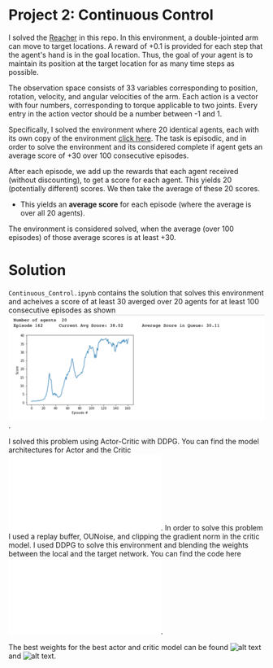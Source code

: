 [//]: # (Image References)

[image1]: https://user-images.githubusercontent.com/10624937/43851024-320ba930-9aff-11e8-8493-ee547c6af349.gif "Trained Agent"
[image2]: https://user-images.githubusercontent.com/10624937/43851646-d899bf20-9b00-11e8-858c-29b5c2c94ccc.png "Crawler"


# Project 2: Continuous Control


I solved the [Reacher](https://github.com/Unity-Technologies/ml-agents/blob/master/docs/Learning-Environment-Examples.md#reacher) in this repo. In this environment, a double-jointed arm can move to target locations. A reward of +0.1 is provided for each step that the agent's hand is in the goal location. Thus, the goal of your agent is to maintain its position at the target location for as many time steps as possible.

The observation space consists of 33 variables corresponding to position, rotation, velocity, and angular velocities of the arm. Each action is a vector with four numbers, corresponding to torque applicable to two joints. Every entry in the action vector should be a number between -1 and 1.

Specifically, I solved the environment where 20 identical agents, each with its own copy of the environment [click here](https://s3-us-west-1.amazonaws.com/udacity-drlnd/P2/Reacher/Reacher.app.zip).  The task is episodic, and in order to solve the environment and its considered complete if agent gets an average score of +30 over 100 consecutive episodes. 

After each episode, we add up the rewards that each agent received (without discounting), to get a score for each agent.  This yields 20 (potentially different) scores.  We then take the average of these 20 scores. 
- This yields an **average score** for each episode (where the average is over all 20 agents).

The environment is considered solved, when the average (over 100 episodes) of those average scores is at least +30. 



# Solution 

 `Continuous_Control.ipynb` contains the solution that solves this environment and acheives a score of at least 30 averged over 20 agents for at least 100 consecutive episodes as shown ![alt text](reward_20_agents.png). 
 
 I solved this problem using Actor-Critic with DDPG. You can find the model architectures for Actor and the Critic ![alt text](model.py). In order to solve this problem I used a replay buffer, OUNoise, and clipping the gradient norm in the critic model. I used DDPG to solve this environment and blending the weights between the local and the target network. You can find the code here ![alt text](agent.py). 
 
 The best weights for the best actor and critic model can be found ![alt text](artifact/reacher_best_actor.pth) and ![alt text](artifact/reacher_best_critic.pth). 







